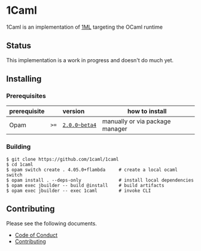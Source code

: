 # 1Caml

1Caml is an implementation of [1ML](https://people.mpi-sws.org/~rossberg/1ml/) targeting the OCaml runtime

## Status

This implementation is a work in progress and doesn't do much yet.

## Installing

### Prerequisites

| prerequisite | | version | how to install |
|-|-|:-|-|
| Opam | `>=` | [`2.0.0~beta4`](https://github.com/ocaml/opam/releases/tag/2.0.0-beta4) | manually or via package manager |

### Building

```
$ git clone https://github.com/1caml/1caml
$ cd 1caml
$ opam switch create . 4.05.0+flambda     # create a local ocaml switch
$ opam install . --deps-only              # install local dependencies
$ opam exec jbuilder -- build @install    # build artifacts
$ opam exec jbuilder -- exec 1caml        # invoke CLI
```

## Contributing

Please see the following documents.

- [Code of Conduct](CODE_OF_CONDUCT.md)
- [Contributing](CONTRIBUTING.md)